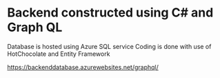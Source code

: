 # Backend constructed using C# and Graph QL

Database is hosted using Azure SQL service 
Coding is done with use of HotChocolate and Entity Framework  

https://backenddatabase.azurewebsites.net/graphql/
